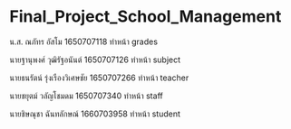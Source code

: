 # Final_Project_School_Management
น.ส. ณภัทร อัสโม 1650707118 ทำหน้า grades

นายฐานุพงศ์ วุฒิรัฐอนันต์ 1650707126 ทำหน้า subject

นายธนรัตน์ รุ่งเรืองวิเศษชัย 1650707266 ทำหน้า teacher

นายชยุตม์ วลัญโชมดม 1650707340 ทำหน้า staff

นายชิษณุชา ฉันทลักษณ์ 1660703958 ทำหน้า student